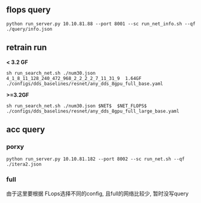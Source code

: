 
## flops query 

`python run_server.py 10.10.81.88 --port 8001 --sc run_net_info.sh --qf ./query/info.json  `

## retrain run

**< 3.2 GF**

`sh run_search_net.sh ./num30.json 4_1_8_11_128_240_472_968_2_2_2_2_7_11_31_9  1.64GF  ./configs/dds_baselines/resnet/any_dds_8gpu_full_base.yaml`

**>=3.2GF**

`sh run_search_net.sh ./num30.json $NET$  $NET_FLOPS$  ./configs/dds_baselines/resnet/any_dds_8gpu_full_large_base.yaml`


## acc query

### porxy
`python run_server.py 10.10.81.182 --port 8002 --sc run_net.sh --qf ./itera2.json`


### full 
由于这里要根据 FLops选择不同的config, 且full的网络比较少, 暂时没写query















